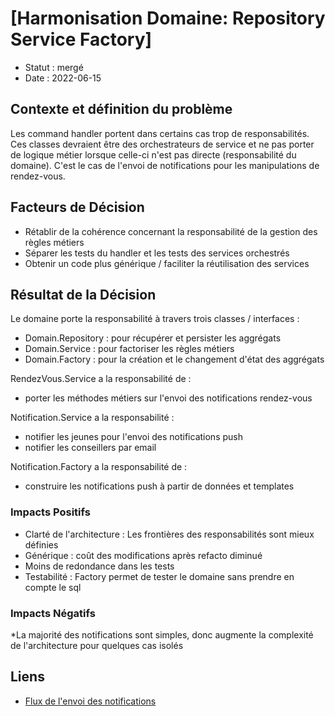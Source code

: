 # [Harmonisation Domaine: Repository Service Factory]

* Statut : mergé
* Date : 2022-06-15

## Contexte et définition du problème

Les command handler portent dans certains cas trop de responsabilités. Ces classes devraient être des orchestrateurs de service et ne pas porter de logique métier lorsque celle-ci n'est pas directe (responsabilité du domaine). C'est le cas de l'envoi de notifications pour les manipulations de rendez-vous.

## Facteurs de Décision

* Rétablir de la cohérence concernant la responsabilité de la gestion des règles métiers
* Séparer les tests du handler et les tests des services orchestrés
* Obtenir un code plus générique / faciliter la réutilisation des services

## Résultat de la Décision

Le domaine porte la responsabilité à travers trois classes / interfaces :
- Domain.Repository : pour récupérer et persister les aggrégats
- Domain.Service : pour factoriser les règles métiers
- Domain.Factory : pour la création et le changement d'état des aggrégats

RendezVous.Service a la responsabilité de :
- porter les méthodes métiers sur l'envoi des notifications rendez-vous

Notification.Service a la responsabilité :
- notifier les jeunes pour l'envoi des notifications push
- notifier les conseillers par email

Notification.Factory a la responsabilité de :
- construire les notifications push à partir de données et templates

### Impacts Positifs

* Clarté de l'architecture : Les frontières des responsabilités sont mieux définies
* Générique : coût des modifications après refacto diminué
* Moins de redondance dans les tests
* Testabilité : Factory permet de tester le domaine sans prendre en compte le sql

### Impacts Négatifs

*La majorité des notifications sont simples, donc augmente la complexité de l'architecture pour quelques cas isolés

## Liens

* [Flux de l'envoi des notifications](https://excalidraw.com/#json=ddvUJrWdns_oJ6__GExXs,C0X_JaoaQI5lC0AunVrpBQ)
 